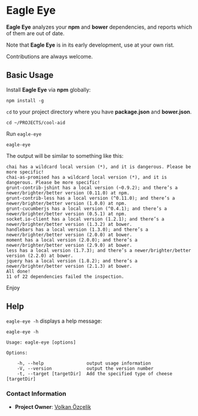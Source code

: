 # Eagle Eye

**Eagle Eye** analyzes your **npm** and **bower** dependencies, and reports
which of them are out of date.

Note that **Eagle Eye** is in its early development, use at your own rist.

Contributions are always welcome.

## Basic Usage

Install **Eagle Eye** via **npm** globally:

    npm install -g

`cd` to your project directory where you have **package.json** and **bower.json**.

    cd ~/PROJECTS/cool-aid

Run `eagle-eye`

    eagle-eye

The output will be similar to something like this:

    chai has a wildcard local version (*), and it is dangerous. Please be more specific!
    chai-as-promised has a wildcard local version (*), and it is dangerous. Please be more specific!
    grunt-contrib-jshint has a local version (~0.9.2); and there’s a newer/brighter/better version (0.11.0) at npm.
    grunt-contrib-less has a local version (^0.11.0); and there’s a newer/brighter/better version (1.0.0) at npm.
    grunt-cucumberjs has a local version (^0.4.1); and there’s a newer/brighter/better version (0.5.1) at npm.
    socket.io-client has a local version (1.2.1); and there’s a newer/brighter/better version (1.3.2) at bower.
    handlebars has a local version (1.3.0); and there’s a newer/brighter/better version (2.0.0) at bower.
    moment has a local version (2.0.0); and there’s a newer/brighter/better version (2.9.0) at bower.
    less has a local version (1.7.3); and there’s a newer/brighter/better version (2.2.0) at bower.
    jquery has a local version (1.8.2); and there’s a newer/brighter/better version (2.1.3) at bower.
    All done!
    11 of 22 dependencies failed the inspection.

Enjoy

## Help

`eagle-eye -h` displays a help message:

    eagle-eye -h

    Usage: eagle-eye [options]

    Options:

        -h, --help                output usage information
        -V, --version             output the version number
        -t, --target [targetDir]  Add the specified type of cheese [targetDir]

### Contact Information

* **Project Owner**: [Volkan Özçelik](http://volkan.io/)
